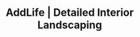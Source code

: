 ---
title: "AddLife | Detailed Interior Landscaping"
url: /phoenix/addlife-detailed-interior-landscaping/
shop: Raumausstattung
---